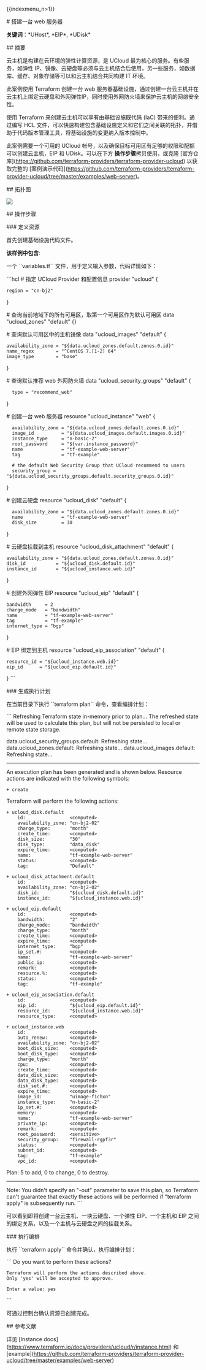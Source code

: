 {{indexmenu_n>1}}

\# 搭建一台 web 服务器

**关键词**：\*UHost\*, \*EIP\*, \*UDisk\*

\#\# 摘要

云主机是构建在云环境的弹性计算资源，是 UCloud 最为核心的服务。有些服务，如弹性
IP、镜像、云硬盘等必须与云主机结合后使用，另一些服务，如数据库、缓存、对象存储等可以和云主机结合共同构建
IT 环境。

此案例使用 Terraform 创建一台 web
服务器基础设施，通过创建一台云主机并在云主机上绑定云硬盘和外网弹性IP，同时使用外网防火墙来保护云主机的网络安全性。

使用 Terraform 来创建云主机可以享有由基础设施既代码 (IaC) 带来的便利。通过编写 HCL
文件，可以快速构建包含基础设施定义和它们之间关联的拓扑，并借助于代码版本管理工具，将基础设施的变更纳入版本控制中。

此案例需要一个可用的 UCloud 帐号，以及确保目标可用区有足够的权限和配额可以创建云主机，EIP 和 UDisk。可以在下方
**操作步骤**拷贝使用，或克隆
\[官方仓库\](<https://github.com/terraform-providers/terraform-provider-ucloud>)
以获取完整的
\[案例演示代码\](<https://github.com/terraform-providers/terraform-provider-ucloud/tree/master/examples/web-server>)。

\#\# 拓扑图

![](/images/solutions/web_server.png)

\#\# 操作步骤

\#\#\# 定义资源

首先创建基础设施代码文件。

**该样例中包含**:

一个 \`\`variables.tf\`\` 文件，用于定义输入参数，代码详情如下：

\`\`\`hcl \# 指定 UCloud Provider 和配置信息 provider "ucloud" {

    region = "cn-bj2"

}

\# 查询当前地域下的所有可用区，取第一个可用区作为默认可用区 data "ucloud\_zones" "default" {}

\# 查询默认可用区中的主机镜像 data "ucloud\_images" "default" {

    availability_zone = "${data.ucloud_zones.default.zones.0.id}"
    name_regex        = "^CentOS 7.[1-2] 64"
    image_type        = "base"

}

\# 查询默认推荐 web 外网防火墙 data "ucloud\_security\_groups" "default" {

``` 
  type = "recommend_web"
```

}

\# 创建一台 web 服务器 resource "ucloud\_instance" "web" {

``` 
  availability_zone = "${data.ucloud_zones.default.zones.0.id}"
  image_id          = "${data.ucloud_images.default.images.0.id}"
  instance_type     = "n-basic-2"
  root_password     = "${var.instance_password}"
  name              = "tf-example-web-server"
  tag               = "tf-example"
```

``` 
  # the default Web Security Group that UCloud recommend to users
  security_group = "${data.ucloud_security_groups.default.security_groups.0.id}"
```

}

\# 创建云硬盘 resource "ucloud\_disk" "default" {

``` 
  availability_zone = "${data.ucloud_zones.default.zones.0.id}"
  name              = "tf-example-web-server"
  disk_size         = 30
```

}

\# 云硬盘挂载到主机 resource "ucloud\_disk\_attachment" "default" {

    availability_zone = "${data.ucloud_zones.default.zones.0.id}"
    disk_id           = "${ucloud_disk.default.id}"
    instance_id       = "${ucloud_instance.web.id}"

}

\# 创建外网弹性 EIP resource "ucloud\_eip" "default" {

    bandwidth     = 2
    charge_mode   = "bandwidth"
    name          = "tf-example-web-server"
    tag           = "tf-example"
    internet_type = "bgp"

}

\# EIP 绑定到主机 resource "ucloud\_eip\_association" "default" {

    resource_id = "${ucloud_instance.web.id}"
    eip_id      = "${ucloud_eip.default.id}"

} \`\`\`

\#\#\# 生成执行计划

在当前目录下执行 \`\`terraform plan\`\` 命令，查看编排计划：

\`\`\` Refreshing Terraform state in-memory prior to plan... The
refreshed state will be used to calculate this plan, but will not be
persisted to local or remote state storage.

data.ucloud\_security\_groups.default: Refreshing state...
data.ucloud\_zones.default: Refreshing state...
data.ucloud\_images.default: Refreshing state...

-----

An execution plan has been generated and is shown below. Resource
actions are indicated with the following symbols:

    + create

Terraform will perform the following actions:

    + ucloud_disk.default
        id:                <computed>
        availability_zone: "cn-bj2-02"
        charge_type:       "month"
        create_time:       <computed>
        disk_size:         "30"
        disk_type:         "data_disk"
        expire_time:       <computed>
        name:              "tf-example-web-server"
        status:            <computed>
        tag:               "Default"

    + ucloud_disk_attachment.default
        id:                <computed>
        availability_zone: "cn-bj2-02"
        disk_id:           "${ucloud_disk.default.id}"
        instance_id:       "${ucloud_instance.web.id}"

    + ucloud_eip.default
        id:                <computed>
        bandwidth:         "2"
        charge_mode:       "bandwidth"
        charge_type:       "month"
        create_time:       <computed>
        expire_time:       <computed>
        internet_type:     "bgp"
        ip_set.#:          <computed>
        name:              "tf-example-web-server"
        public_ip:         <computed>
        remark:            <computed>
        resource.%:        <computed>
        status:            <computed>
        tag:               "tf-example"

    + ucloud_eip_association.default
        id:                <computed>
        eip_id:            "${ucloud_eip.default.id}"
        resource_id:       "${ucloud_instance.web.id}"
        resource_type:     <computed>

    + ucloud_instance.web
        id:                <computed>
        auto_renew:        <computed>
        availability_zone: "cn-bj2-02"
        boot_disk_size:    <computed>
        boot_disk_type:    <computed>
        charge_type:       "month"
        cpu:               <computed>
        create_time:       <computed>
        data_disk_size:    <computed>
        data_disk_type:    <computed>
        disk_set.#:        <computed>
        expire_time:       <computed>
        image_id:          "uimage-f1chxn"
        instance_type:     "n-basic-2"
        ip_set.#:          <computed>
        memory:            <computed>
        name:              "tf-example-web-server"
        private_ip:        <computed>
        remark:            <computed>
        root_password:     <sensitive>
        security_group:    "firewall-rgpf3r"
        status:            <computed>
        subnet_id:         <computed>
        tag:               "tf-example"
        vpc_id:            <computed>

Plan: 5 to add, 0 to change, 0 to destroy.

-----

Note: You didn't specify an "-out" parameter to save this plan, so
Terraform can't guarantee that exactly these actions will be performed
if "terraform apply" is subsequently run. \`\`\`

可以看到即将创建一台云主机、一块云硬盘、一个弹性 EIP、一个主机和 EIP 之间的绑定关系，以及一个主机与云硬盘之间的挂载关系。

\#\#\# 执行编排

执行 \`\`terraform apply\`\` 命令并确认，执行编排计划：

\`\`\` Do you want to perform these actions?

    Terraform will perform the actions described above.
    Only 'yes' will be accepted to approve.

    Enter a value: yes

\`\`\`

可通过控制台确认资源已创建完成。

\#\# 参考文献

详见 \[Instance
docs\](<https://www.terraform.io/docs/providers/ucloud/r/instance.html>)
和
\[example\](<https://github.com/terraform-providers/terraform-provider-ucloud/tree/master/examples/web-server>)
